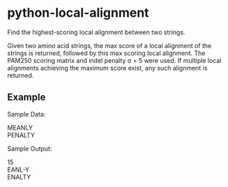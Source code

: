 # python-local-alignment

Find the highest-scoring local alignment between two strings.

Given two amino acid strings, the max score of a local alignment of the strings is returned, followed by this max scoring local alignment. The PAM250 scoring matrix and indel penalty σ = 5 were used. If multiple local alignments achieving the maximum score exist, any such alignment is returned. 

Example
-------
Sample Data:

MEANLY  
PENALTY


Sample Output:

15  
EANL-Y  
ENALTY
